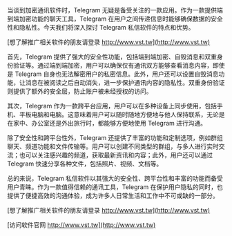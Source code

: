 当谈到加密通讯软件时，Telegram 无疑是备受关注的一款应用。作为一款提供端到端加密功能的聊天工具，Telegram 在用户之间传递信息时能够确保数据的安全性和隐私性。今天我们将深入探讨 Telegram 私信软件的特点和优势。

[想了解推广相关软件的朋友请登录 http://www.vst.tw](http://www.vst.tw)

首先，Telegram 提供了强大的安全性功能，包括端到端加密、自毁消息和双重身份验证等。通过端到端加密，用户可以确保仅有通讯双方能够查看消息内容，即使是 Telegram 自身也无法解密用户的私密信息。此外，用户还可以设置自毁消息功能，让消息在被阅读之后自动消失，进一步保护通讯内容的隐私性。双重身份验证则提供了额外的安全层，防止账户被未经授权的访问。

其次，Telegram 作为一款跨平台应用，用户可以在多种设备上同步使用，包括手机、平板电脑和电脑。这意味着用户可以随时随地方便地与他人保持联系，无论是在家中、办公室还是外出旅行时，都能够方便地使用 Telegram 进行沟通。

除了安全性和跨平台性外，Telegram 还提供了丰富的功能和定制选项，例如群组聊天、频道功能和文件传输等。用户可以创建不同类型的群组，与多人进行实时交流；也可以关注感兴趣的频道，获取最新资讯和内容；此外，用户还可以通过 Telegram 快速分享各种文件，包括照片、视频、文档等。

总的来说，Telegram 私信软件以其强大的安全性、跨平台性和丰富的功能而备受用户青睐。作为一款值得信赖的通讯工具，Telegram 在保护用户隐私的同时，也提供了便捷高效的沟通体验，成为许多人日常生活和工作中不可或缺的一部分。

[想了解推广相关软件的朋友请登录 http://www.vst.tw](http://www.vst.tw)


[访问软件官网 http://www.vst.tw](http://www.vst.tw)
